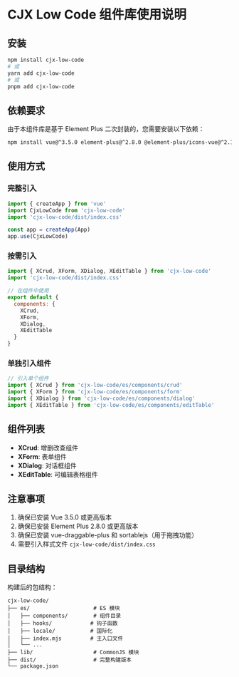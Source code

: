 # CJX Low Code 组件库使用说明

## 安装

```bash
npm install cjx-low-code
# 或
yarn add cjx-low-code
# 或
pnpm add cjx-low-code
```

## 依赖要求

由于本组件库是基于 Element Plus 二次封装的，您需要安装以下依赖：

```bash
npm install vue@^3.5.0 element-plus@^2.8.0 @element-plus/icons-vue@^2.1.0 vue-draggable-plus@^0.5.0 sortablejs@^1.15.0
```

## 使用方式

### 完整引入

```javascript
import { createApp } from 'vue'
import CjxLowCode from 'cjx-low-code'
import 'cjx-low-code/dist/index.css'

const app = createApp(App)
app.use(CjxLowCode)
```

### 按需引入

```javascript
import { XCrud, XForm, XDialog, XEditTable } from 'cjx-low-code'
import 'cjx-low-code/dist/index.css'

// 在组件中使用
export default {
  components: {
    XCrud,
    XForm,
    XDialog,
    XEditTable
  }
}
```

### 单独引入组件

```javascript
// 引入单个组件
import { XCrud } from 'cjx-low-code/es/components/crud'
import { XForm } from 'cjx-low-code/es/components/form'
import { XDialog } from 'cjx-low-code/es/components/dialog'
import { XEditTable } from 'cjx-low-code/es/components/editTable'
```

## 组件列表

- **XCrud**: 增删改查组件
- **XForm**: 表单组件
- **XDialog**: 对话框组件
- **XEditTable**: 可编辑表格组件

## 注意事项

1. 确保已安装 Vue 3.5.0 或更高版本
2. 确保已安装 Element Plus 2.8.0 或更高版本
3. 确保已安装 vue-draggable-plus 和 sortablejs（用于拖拽功能）
4. 需要引入样式文件 `cjx-low-code/dist/index.css`

## 目录结构

构建后的包结构：

```
cjx-low-code/
├── es/                    # ES 模块
│   ├── components/        # 组件目录
│   ├── hooks/            # 钩子函数
│   ├── locale/           # 国际化
│   ├── index.mjs         # 主入口文件
│   └── ...
├── lib/                   # CommonJS 模块
├── dist/                  # 完整构建版本
└── package.json
```

